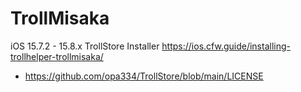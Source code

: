 # TrollMisaka

iOS 15.7.2 - 15.8.x TrollStore Installer
https://ios.cfw.guide/installing-trollhelper-trollmisaka/


- https://github.com/opa334/TrollStore/blob/main/LICENSE

